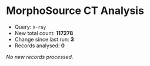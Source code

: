 # MorphoSource CT Analysis

* Query: `X-ray`
* New total count: **117278**
* Change since last run: **3**
* Records analysed: **0**

_No new records processed._